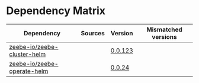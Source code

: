 # Dependency Matrix

Dependency | Sources | Version | Mismatched versions
---------- | ------- | ------- | -------------------
[zeebe-io/zeebe-cluster-helm](https://github.com/zeebe-io/zeebe-cluster-helm) |  | [0.0.123]() | 
[zeebe-io/zeebe-operate-helm](https://github.com/zeebe-io/zeebe-operate-helm) |  | [0.0.24](https://github.com/zeebe-io/zeebe-operate-helm/releases/tag/v0.0.24) | 
